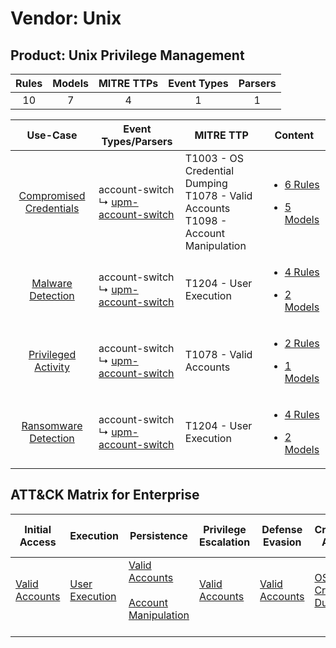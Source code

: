 Vendor: Unix
============
Product: Unix Privilege Management
----------------------------------
| Rules | Models | MITRE TTPs | Event Types | Parsers |
|:-----:|:------:|:----------:|:-----------:|:-------:|
|  10   |   7    |     4      |      1      |    1    |

|                                  Use-Case                                  | Event Types/Parsers                                                                         | MITRE TTP                                                                                   | Content                                                                                                                           |
|:--------------------------------------------------------------------------:| ------------------------------------------------------------------------------------------- | ------------------------------------------------------------------------------------------- | --------------------------------------------------------------------------------------------------------------------------------- |
| [Compromised Credentials](../../../UseCases/uc_compromised_credentials.md) |  account-switch<br> ↳ [upm-account-switch](Parsers/parserContent_upm-account-switch.md)<br> | T1003 - OS Credential Dumping<br>T1078 - Valid Accounts<br>T1098 - Account Manipulation<br> | [<ul><li>6 Rules</li></ul><ul><li>5 Models</li></ul>](Rules_Models/r_m_unix_unix_privilege_management_Compromised_Credentials.md) |
|       [Malware Detection](../../../UseCases/uc_malware_detection.md)       |  account-switch<br> ↳ [upm-account-switch](Parsers/parserContent_upm-account-switch.md)<br> | T1204 - User Execution<br>                                                                  | [<ul><li>4 Rules</li></ul><ul><li>2 Models</li></ul>](Rules_Models/r_m_unix_unix_privilege_management_Malware_Detection.md)       |
|     [Privileged Activity](../../../UseCases/uc_privileged_activity.md)     |  account-switch<br> ↳ [upm-account-switch](Parsers/parserContent_upm-account-switch.md)<br> | T1078 - Valid Accounts<br>                                                                  | [<ul><li>2 Rules</li></ul><ul><li>1 Models</li></ul>](Rules_Models/r_m_unix_unix_privilege_management_Privileged_Activity.md)     |
|    [Ransomware Detection](../../../UseCases/uc_ransomware_detection.md)    |  account-switch<br> ↳ [upm-account-switch](Parsers/parserContent_upm-account-switch.md)<br> | T1204 - User Execution<br>                                                                  | [<ul><li>4 Rules</li></ul><ul><li>2 Models</li></ul>](Rules_Models/r_m_unix_unix_privilege_management_Ransomware_Detection.md)    |

ATT&CK Matrix for Enterprise
----------------------------
| Initial Access                                                      | Execution                                                           | Persistence                                                                                                                                  | Privilege Escalation                                                | Defense Evasion                                                     | Credential Access                                                          | Discovery | Lateral Movement | Collection | Command and Control | Exfiltration | Impact |
| ------------------------------------------------------------------- | ------------------------------------------------------------------- | -------------------------------------------------------------------------------------------------------------------------------------------- | ------------------------------------------------------------------- | ------------------------------------------------------------------- | -------------------------------------------------------------------------- | --------- | ---------------- | ---------- | ------------------- | ------------ | ------ |
| [Valid Accounts](https://attack.mitre.org/techniques/T1078)<br><br> | [User Execution](https://attack.mitre.org/techniques/T1204)<br><br> | [Valid Accounts](https://attack.mitre.org/techniques/T1078)<br><br>[Account Manipulation](https://attack.mitre.org/techniques/T1098)<br><br> | [Valid Accounts](https://attack.mitre.org/techniques/T1078)<br><br> | [Valid Accounts](https://attack.mitre.org/techniques/T1078)<br><br> | [OS Credential Dumping](https://attack.mitre.org/techniques/T1003)<br><br> |           |                  |            |                     |              |        |